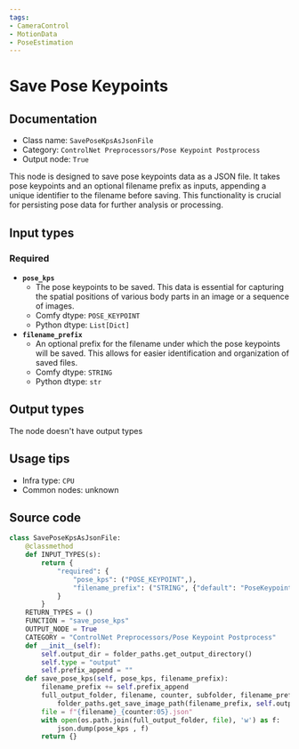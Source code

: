 ```yaml
---
tags:
- CameraControl
- MotionData
- PoseEstimation
---
```


# Save Pose Keypoints
## Documentation
- Class name: `SavePoseKpsAsJsonFile`
- Category: `ControlNet Preprocessors/Pose Keypoint Postprocess`
- Output node: `True`

This node is designed to save pose keypoints data as a JSON file. It takes pose keypoints and an optional filename prefix as inputs, appending a unique identifier to the filename before saving. This functionality is crucial for persisting pose data for further analysis or processing.
## Input types
### Required
- **`pose_kps`**
    - The pose keypoints to be saved. This data is essential for capturing the spatial positions of various body parts in an image or a sequence of images.
    - Comfy dtype: `POSE_KEYPOINT`
    - Python dtype: `List[Dict]`
- **`filename_prefix`**
    - An optional prefix for the filename under which the pose keypoints will be saved. This allows for easier identification and organization of saved files.
    - Comfy dtype: `STRING`
    - Python dtype: `str`
## Output types
The node doesn't have output types
## Usage tips
- Infra type: `CPU`
- Common nodes: unknown


## Source code
```python
class SavePoseKpsAsJsonFile:
    @classmethod
    def INPUT_TYPES(s):
        return {
            "required": {
                "pose_kps": ("POSE_KEYPOINT",),
                "filename_prefix": ("STRING", {"default": "PoseKeypoint"})
            }
        }
    RETURN_TYPES = ()
    FUNCTION = "save_pose_kps"
    OUTPUT_NODE = True
    CATEGORY = "ControlNet Preprocessors/Pose Keypoint Postprocess"
    def __init__(self):
        self.output_dir = folder_paths.get_output_directory()
        self.type = "output"
        self.prefix_append = ""
    def save_pose_kps(self, pose_kps, filename_prefix):
        filename_prefix += self.prefix_append
        full_output_folder, filename, counter, subfolder, filename_prefix = \
            folder_paths.get_save_image_path(filename_prefix, self.output_dir, pose_kps[0]["canvas_width"], pose_kps[0]["canvas_height"])
        file = f"{filename}_{counter:05}.json"
        with open(os.path.join(full_output_folder, file), 'w') as f:
            json.dump(pose_kps , f)
        return {}

```
